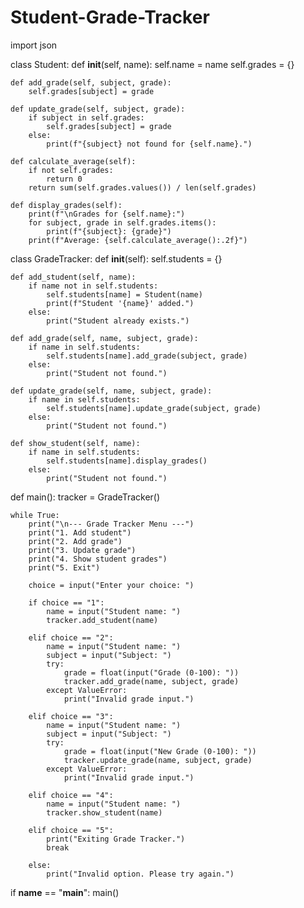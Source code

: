 # Student-Grade-Tracker
import json

class Student:
    def __init__(self, name):
        self.name = name
        self.grades = {}

    def add_grade(self, subject, grade):
        self.grades[subject] = grade

    def update_grade(self, subject, grade):
        if subject in self.grades:
            self.grades[subject] = grade
        else:
            print(f"{subject} not found for {self.name}.")

    def calculate_average(self):
        if not self.grades:
            return 0
        return sum(self.grades.values()) / len(self.grades)

    def display_grades(self):
        print(f"\nGrades for {self.name}:")
        for subject, grade in self.grades.items():
            print(f"{subject}: {grade}")
        print(f"Average: {self.calculate_average():.2f}")

class GradeTracker:
    def __init__(self):
        self.students = {}

    def add_student(self, name):
        if name not in self.students:
            self.students[name] = Student(name)
            print(f"Student '{name}' added.")
        else:
            print("Student already exists.")

    def add_grade(self, name, subject, grade):
        if name in self.students:
            self.students[name].add_grade(subject, grade)
        else:
            print("Student not found.")

    def update_grade(self, name, subject, grade):
        if name in self.students:
            self.students[name].update_grade(subject, grade)
        else:
            print("Student not found.")

    def show_student(self, name):
        if name in self.students:
            self.students[name].display_grades()
        else:
            print("Student not found.")

def main():
    tracker = GradeTracker()

    while True:
        print("\n--- Grade Tracker Menu ---")
        print("1. Add student")
        print("2. Add grade")
        print("3. Update grade")
        print("4. Show student grades")
        print("5. Exit")

        choice = input("Enter your choice: ")

        if choice == "1":
            name = input("Student name: ")
            tracker.add_student(name)

        elif choice == "2":
            name = input("Student name: ")
            subject = input("Subject: ")
            try:
                grade = float(input("Grade (0-100): "))
                tracker.add_grade(name, subject, grade)
            except ValueError:
                print("Invalid grade input.")

        elif choice == "3":
            name = input("Student name: ")
            subject = input("Subject: ")
            try:
                grade = float(input("New Grade (0-100): "))
                tracker.update_grade(name, subject, grade)
            except ValueError:
                print("Invalid grade input.")

        elif choice == "4":
            name = input("Student name: ")
            tracker.show_student(name)

        elif choice == "5":
            print("Exiting Grade Tracker.")
            break

        else:
            print("Invalid option. Please try again.")

if __name__ == "__main__":
    main()
